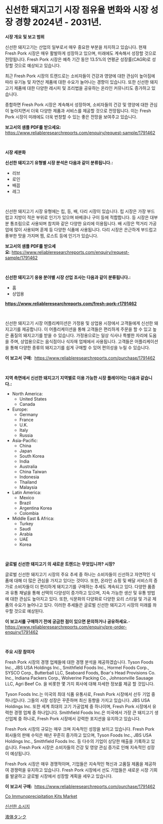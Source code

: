<p><h1>신선한 돼지고기 시장 점유율 변화와 시장 성장 경향 2024년 - 2031년.</h1></p><p><strong>시장 개요 및 보고 범위</strong></p>
<p><p>신선한 돼지고기는 산업의 일부로서 매우 중요한 부분을 차지하고 있습니다. 현재 Fresh Pork 시장은 매우 활발하게 성장하고 있으며, 미래에도 계속해서 성장할 것으로 전망됩니다. Fresh Pork 시장은 예측 기간 동안 13.5%의 연평균 성장률(CAGR)로 성장할 것으로 예상되고 있습니다.</p><p>최근 Fresh Pork 시장의 트렌드로는 소비자들이 건강과 영양에 대한 관심이 높아짐에 따라 유기농 및 자연산 제품에 대한 수요가 늘어나는 경향이 있습니다. 또한 신선한 돼지고기 제품에 대한 다양한 레시피 및 조리법을 공유하는 온라인 커뮤니티도 증가하고 있습니다.</p><p>종합하면 Fresh Pork 시장은 계속해서 성장하며, 소비자들의 건강 및 영양에 대한 관심이 높아지면서 더욱 다양한 제품과 서비스를 제공할 것으로 전망됩니다. 이는 Fresh Pork 시장이 미래에도 더욱 번창할 수 있는 좋은 전망을 보여주고 있습니다.</p></p>
<p><strong>보고서의 샘플 PDF를 받으세요:</strong> <a href="https://www.reliableresearchreports.com/enquiry/request-sample/1791462">https://www.reliableresearchreports.com/enquiry/request-sample/1791462</a></p>
<p>&nbsp;</p>
<p><strong>시장 세분화</strong></p>
<p><strong>신선한 돼지고기 유형별 시장 분석은 다음과 같이 분류됩니다.:</strong></p>
<p><ul><li>리브</li><li>로인</li><li>배꼽</li><li>레그</li></ul></p>
<p>&nbsp;</p>
<p><p>신선한 돼지고기 시장 유형에는 립, 등, 배, 다리 시장이 있습니다. 립 시장은 가장 부드럽고 지방이 적은 부위로 인기가 있으며 바베큐나 구이 등에 적합합니다. 등 시장은 대부분 통조림으로 사용되며 참치와 같은 다양한 요리에 이용됩니다. 배 시장은 먹거리 가공업에 많이 사용되며 훈제 등 다양한 식품에 사용됩니다. 다리 시장은 은근하게 부드럽고 풍부한 맛을 가지며 찜, 로스트 등에 인기가 있습니다.</p></p>
<p><strong>보고서의 샘플 PDF를 받으세요:</strong>&nbsp;<a href="https://www.reliableresearchreports.com/enquiry/request-sample/1791462">https://www.reliableresearchreports.com/enquiry/request-sample/1791462</a></p>
<p>&nbsp;</p>
<p><strong> 신선한 돼지고기 응용 분야별 시장 산업 조사는 다음과 같이 분류됩니다.:</strong></p>
<p><ul><li>홈</li><li>상업용</li></ul></p>
<p><strong><a href="https://www.reliableresearchreports.com/fresh-pork-r1791462">https://www.reliableresearchreports.com/fresh-pork-r1791462</a></strong></p>
<p>&nbsp;</p>
<p><p>신선한 돼지고기 시장 어플리케이션은 가정용 및 상업용 시장에서 고객들에게 신선한 돼지고기를 제공합니다. 이 어플리케이션을 통해 고객들은 편리하게 주문을 할 수 있고 높은 품질의 돼지고기를 받을 수 있습니다. 가정용으로는 일상 식사나 특별한 자리에 도움을 주며, 상업용으로는 음식점이나 식자재 업체에서 사용됩니다. 고객들은 어플리케이션을 통해 다양한 종류의 돼지고기를 쉽게 구매할 수 있어 편의성을 누릴 수 있습니다.</p></p>
<p><strong>이 보고서 구매:</strong>&nbsp; <a href="https://www.reliableresearchreports.com/purchase/1791462">https://www.reliableresearchreports.com/purchase/1791462</a></p>
<p>&nbsp;</p>
<p><strong>지역 측면에서 신선한 돼지고기 지역별로 이용 가능한 시장 플레이어는 다음과 같습니다.:</strong></p>
<p><ul>
    <li>
        North America:
        <ul>
            <li>United States</li>
            <li>Canada</li>
        </ul>
    </li>
    <li>
        Europe:
        <ul>
            <li>Germany</li>
            <li>France</li>
            <li>U.K.</li>
            <li>Italy</li>
            <li>Russia</li>
        </ul>
    </li>
    <li>
        Asia-Pacific:
        <ul>
            <li>China</li>
            <li>Japan</li>
            <li>South Korea</li>
            <li>India</li>
            <li>Australia</li>
            <li>China Taiwan</li>
            <li>Indonesia</li>
            <li>Thailand</li>
            <li>Malaysia</li>
        </ul>
    </li>
    <li>
        Latin America:
        <ul>
            <li>Mexico</li>
            <li>Brazil</li>
            <li>Argentina Korea</li>
            <li>Colombia</li>
        </ul>
    </li>
    <li>
        Middle East & Africa:
        <ul>
            <li>Turkey</li>
            <li>Saudi</li>
            <li>Arabia</li>
            <li>UAE</li>
            <li>Korea</li>
        </ul>
    </li>
    </ul></p>
<p>&nbsp;</p>
<p><strong>글로벌 신선한 돼지고기 의 새로운 트렌드는 무엇입니까? 시장?</strong></p>
<p><p>글로벌 신선한 돼지고기 시장의 주요 추세 중 하나는 소비자들이 신선하고 자연적인 식품에 대해 더 많은 관심을 가지고 있다는 것이다. 또한, 온라인 쇼핑 및 배달 서비스의 증가로 소비자들이 더 편리하게 돼지고기를 구매하는 추세도 계속되고 있다. 다양한 품종과 유통 채널을 통해 선택의 다양성이 증가하고 있으며, 지속 가능한 생산 및 유통 방법에 대한 관심도 높아지고 있다. 또한, 식문화의 다양화로 다양한 요리 스타일 및 가공 제품의 수요가 늘어나고 있다. 이러한 추세들은 글로벌 신선한 돼지고기 시장의 미래를 좌우할 것으로 예상된다.</p></p>
<p><strong>이 보고서를 구매하기 전에 궁금한 점이 있으면 문의하거나 공유하세요.</strong>- <a href="https://www.reliableresearchreports.com/enquiry/pre-order-enquiry/1791462">https://www.reliableresearchreports.com/enquiry/pre-order-enquiry/1791462</a></p>
<p>&nbsp;</p>
<p><strong>주요 시장 참여자</strong></p>
<p><p>Fresh Pork 시장의 경쟁 업체들에 대한 경쟁 분석을 제공하겠습니다. Tyson Foods Inc., JBS USA Holdings Inc., Smithfield Foods Inc., Hormel Foods Corp., SYSCO Corp., Butterball LLC, Seaboard Foods, Boar's Head Provisions Co. Inc., Indiana Packers Corp., Wolverine Packing Co., Johnsonville Sausage LLC, Agri Beef Co. 을 비롯한 몇 가지 회사에 대해 자세한 정보를 제공 할 것입니다. </p><p>Tyson Foods Inc.는 미국의 최대 식품 유통사로, Fresh Pork 시장에서 선두 기업 중 하나입니다. 그들의 시장 성장은 꾸준하며 최신 동향을 가지고 있습니다. JBS USA Holdings Inc. 또한 세계 최대의 고기 가공업체 중 하나이며, Fresh Pork 시장에서 유력한 경쟁 업체 중 하나입니다. Smithfield Foods Inc.은 미국에서 가장 큰 돼지고기 생산업체 중 하나로, Fresh Pork 시장에서 강력한 포지션을 유지하고 있습니다.</p><p>Fresh Pork 시장의 규모는 매우 크며 지속적인 성장을 보이고 있습니다. Fresh Pork 회사들의 판매 수익은 매년 꾸준히 증가하고 있으며, Tyson Foods Inc., JBS USA Holdings Inc., Smithfield Foods Inc. 등 다수의 기업이 상당한 매출을 기록하고 있습니다. Fresh Pork 시장은 소비자들의 건강 및 영양 관심 증가로 인해 지속적인 성장이 예상됩니다.</p><p>Fresh Pork 시장은 매우 경쟁적이며, 기업들은 지속적인 혁신과 고품질 제품을 제공하여 경쟁력을 유지하고 있습니다. Fresh Pork 시장에서 선도 기업들은 새로운 시장 기회를 발굴하고 글로벌 시장에서 성장할 계획을 세우고 있습니다.</p></p>
<p><strong>이 보고서 구매:</strong>&nbsp;&nbsp;<a href="https://www.reliableresearchreports.com/purchase/1791462">https://www.reliableresearchreports.com/purchase/1791462</a></p>
<p><p><a href="https://github.com/GroverBarry/Market-Research-Report-List-4/blob/main/co-immunoprecipitation-kits-market.md">Co Immunoprecipitation Kits Market</a></p><p><a href="https://github.com/idcefvhkdut6/Market-Research-Report-List-1/blob/main/981346921972.md">신선한 소시지</a></p><p><a href="https://github.com/ppmazlotr77499/Market-Research-Report-List-1/blob/main/251624424089.md">液体タンク</a></p></p>